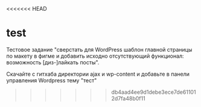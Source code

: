 <<<<<<< HEAD
# test

Тестовое задание "сверстать для WordPress шаблон главной страницы по макету в фигме и добавить исходно отсутствующий функционал: возможность [диз-]лайкать посты".

Скачайте с гитхаба директории ajax и wp-content и добавьте в панели управления Wordpress тему "тест"

>>>>>>> db4aad4ee9d1debe3ece7de611012d7fa48b0f11
